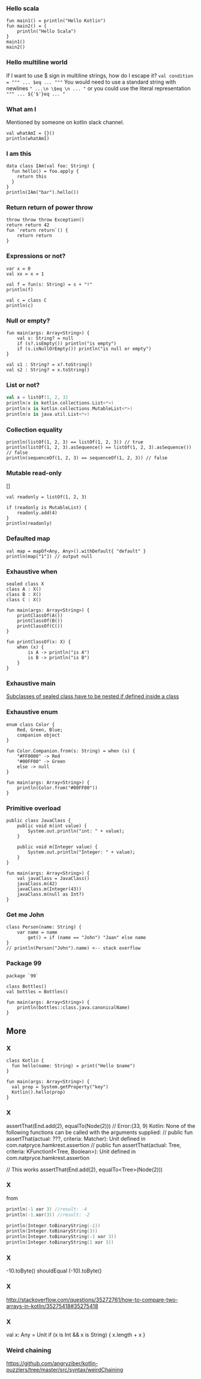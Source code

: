 ### Hello scala
[](https://github.com/angryziber/kotlin-puzzlers/blob/master/src/functions/kotlinVsScala/KotlinVsScala.kts)
```
fun main1() = println("Hello Kotlin")
fun main2() = {
    println("Hello Scala")
}
main1()
main2()
```
[](https://giphy.com/gifs/cat-fail-quO0X65yj6gw0)


### Hello multiline world
[](http://stackoverflow.com/questions/32993586/templates-escaping-in-kotlin-multiline-strings/32994616#32994616)
If I want to use $ sign in multiline strings, how do I escape it?
`val condition = """ ... $eq ... """`
You would need to use a standard string with newlines
`" ...\n \$eq \n ... "`
or you could use the literal representation
`""" ... ${'$'}eq ... "`


### What am I
Mentioned by someone on kotlin slack channel.
```
val whatAmI = {}()
println(whatAmI)
```
[](https://giphy.com/gifs/whoa-fractal-cuboid-13pu4qCsptlSpi)


### I am this
[](https://github.com/angryziber/kotlin-puzzlers/blob/master/src/functions/iAmThis/IAmThis.kts)
```
data class IAm(val foo: String) {
  fun hello() = foo.apply {
    return this
  }
}
println(IAm("bar").hello())
```
[](https://giphy.com/gifs/infinite-cube-fractal-mb3Ih9l0Oxub6)


### Return return of power throw
```
throw throw throw Exception()
return return 42
fun `return return`() {
    return return
}
```
[](https://giphy.com/gifs/acttIrNAHaoco)


### Expressions or not?
```
var x = 0
val xx = x = 1

val f = fun(s: String) = s + "!"
println(f)

val c = class C
println(c)
```
[](https://giphy.com/gifs/funny-dog-fail-XEjgXErwfn0Bi)


### Null or empty?
```
fun main(args: Array<String>) {
    val s: String? = null
    if (s?.isEmpty()) println("is empty")
    if (s.isNullOrEmpty()) println("is null or empty")
} 
```

[](https://gist.github.com/npryce/e62036ab9b75538d5c5352d48727e191)
```
val s1 : String? = x?.toString()
val s2 : String? = x.toString()
```
[](https://giphy.com/gifs/dog-fail-5VW5snb1OFkE8)


### List or not?
[](https://github.com/angryziber/kotlin-puzzlers/blob/master/src/interop/aListIsNotAList/AListOrNotAList.kts)
``` kotlin
val x = listOf(1, 2, 3)
println(x is kotlin.collections.List<*>)
println(x is kotlin.collections.MutableList<*>)
println(x is java.util.List<*>)
```
[](https://giphy.com/gifs/afv-funny-fail-lol-l41lPaVXzvGGMuAQ8)


### Collection equality
[](https://youtrack.jetbrains.com/issue/KT-8511)
```
println(listOf(1, 2, 3) == listOf(1, 2, 3)) // true
println(listOf(1, 2, 3).asSequence() == listOf(1, 2, 3).asSequence()) // false
println(sequenceOf(1, 2, 3) == sequenceOf(1, 2, 3)) // false
```
[](https://giphy.com/gifs/fractal-pY7sxlaBAkBH2)


### Mutable read-only
[](https://github.com/angryziber/kotlin-puzzlers/blob/master/src/collections/javaMapping/readonly-to-mutable.kts)[]
```
val readonly = listOf(1, 2, 3)

if (readonly is MutableList) {
    readonly.add(4)
}
println(readonly)
```
[](https://giphy.com/gifs/htIyJa96ik8Vi)


### Defaulted map
[](https://youtrack.jetbrains.com/issue/KT-11851)
```
val map = mapOf<Any, Any>().withDefault{ "default" }
println(map["1"]) // output null
```
[](https://giphy.com/gifs/football-skills-z75PUpyuVxcxa)


### Exhaustive when
```
sealed class X
class A : X()
class B : X()
class C : X()

fun main(args: Array<String>) {
    printClassOf(A())
    printClassOf(B())
    printClassOf(C())
}

fun printClassOf(x: X) {
    when (x) {
        is A -> println("is A")
        is B -> println("is B")
    }
}
```
[](https://giphy.com/gifs/fractal-lq4k7gLh7b4pG)


### Exhaustive main
[Subclasses of sealed class have to be nested if defined inside a class](https://youtrack.jetbrains.com/issue/KT-17139https://youtrack.jetbrains.com/issue/KT-17139)
[](https://giphy.com/gifs/cat-fail-animal-c3XM8SZ4g2Teg)


### Exhaustive enum
```
enum class Color {
    Red, Green, Blue;
    companion object
}

fun Color.Companion.from(s: String) = when (s) {
    "#FF0000" -> Red
    "#00FF00" -> Green
    else -> null
}

fun main(args: Array<String>) {
    println(Color.from("#00FF00"))
}
```
[](https://giphy.com/gifs/fractals-argWWdxS9uFUI)


### Primitive overload
[](https://gist.github.com/npryce/b3710efcecd031b4321e6d4e7a58b8d0)
```
public class JavaClass {
	public void m(int value) {
		System.out.println("int: " + value);
	}

	public void m(Integer value) {
		System.out.println("Integer: " + value);
	}
}

fun main(args: Array<String>) {
    val javaClass = JavaClass()
    javaClass.m(42)
    javaClass.m(Integer(43))
    javaClass.m(null as Int?)
}
```
[](https://giphy.com/gifs/party-pizza-pizza58e2a1c2e81a0281819863-Ub8XEam5vXbMY)


### Get me John
[](https://github.com/angryziber/kotlin-puzzlers/blob/master/src/properties/getMeJohn/GetMeJohn.kts)
```
class Person(name: String) {
    var name = name
        get() = if (name == "John") "Jaan" else name
}
// println(Person("John").name) <-- stack overflow
```

### Package 99
[](https://youtrack.jetbrains.com/issue/KT-10494)
```
package `99`

class Bottles()
val bottles = Bottles()

fun main(args: Array<String>) {
    println(bottles::class.java.canonicalName)
}
```
[](https://giphy.com/gifs/5gZvwC0vCFpmg)


## More

### X
[](https://github.com/angryziber/kotlin-puzzlers/blob/master/src/interop/platformNulls/PlatformNulls.kt)
```
class Kotlin {
  fun hello(name: String) = print("Hello $name")
}

fun main(args: Array<String>) {
  val prop = System.getProperty("key")
  Kotlin().hello(prop)
}
```

### X
assertThat(End.add(2), equalTo(Node(2)))
// Error:(33, 9) Kotlin: None of the following functions can be called with the arguments supplied: 
// public fun <T> assertThat(actual: ???, criteria: Matcher<???>): Unit defined in com.natpryce.hamkrest.assertion
// public fun <T> assertThat(actual: Tree<Int>, criteria: KFunction1<Tree<Int>, Boolean>): Unit defined in com.natpryce.hamkrest.assertion

// This works
assertThat(End.add(2), equalTo<Tree<Int>>(Node(2)))

### X
from [](https://discuss.kotlinlang.org/t/1-plus-2-3/2182)
``` kotlin
println(-1 xor 3) //result: -4
println(-1.xor(3)) //result: -2

println(Integer.toBinaryString(-1))
println(Integer.toBinaryString(3))
println(Integer.toBinaryString(-1 xor 3))
println(Integer.toBinaryString(1 xor 3))
```

### X
-10.toByte() shouldEqual (-10).toByte()

### X
http://stackoverflow.com/questions/35272761/how-to-compare-two-arrays-in-kotlin/35275418#35275418

### X
val x: Any = Unit
if (x is Int && x is String) {
  x.length + x
}

### Weird chaining
https://github.com/angryziber/kotlin-puzzlers/tree/master/src/syntax/weirdChaining
